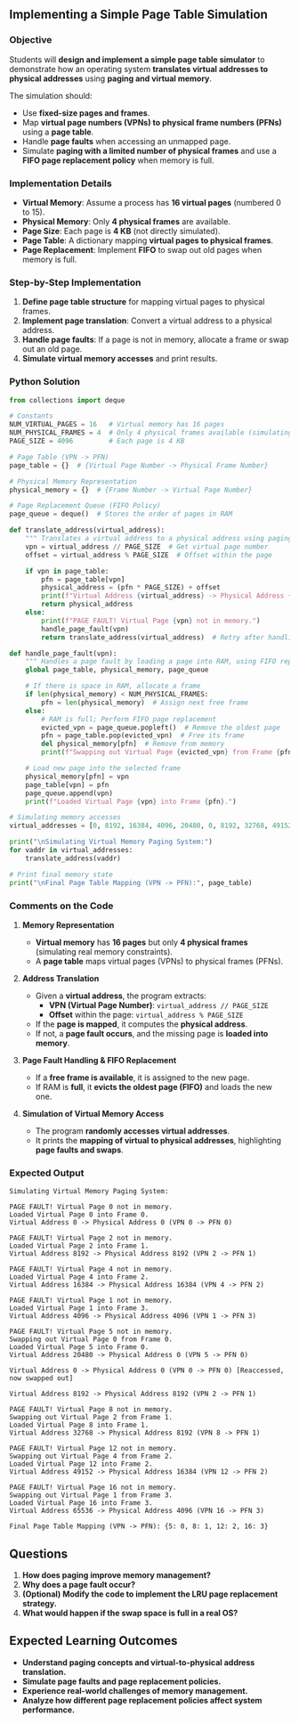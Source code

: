 ## **Implementing a Simple Page Table Simulation**

### **Objective**
Students will **design and implement a simple page table simulator** to demonstrate how an operating system **translates virtual addresses to physical addresses** using **paging and virtual memory**.

The simulation should:
- Use **fixed-size pages and frames**.
- Map **virtual page numbers (VPNs) to physical frame numbers (PFNs)** using a **page table**.
- Handle **page faults** when accessing an unmapped page.
- Simulate **paging with a limited number of physical frames** and use a **FIFO page replacement policy** when memory is full.

### **Implementation Details**
- **Virtual Memory**: Assume a process has **16 virtual pages** (numbered 0 to 15).
- **Physical Memory**: Only **4 physical frames** are available.
- **Page Size**: Each page is **4 KB** (not directly simulated).
- **Page Table**: A dictionary mapping **virtual pages to physical frames**.
- **Page Replacement**: Implement **FIFO** to swap out old pages when memory is full.

### **Step-by-Step Implementation**
1. **Define page table structure** for mapping virtual pages to physical frames.
2. **Implement page translation**: Convert a virtual address to a physical address.
3. **Handle page faults**: If a page is not in memory, allocate a frame or swap out an old page.
4. **Simulate virtual memory accesses** and print results.

### **Python Solution**
```python
from collections import deque

# Constants
NUM_VIRTUAL_PAGES = 16   # Virtual memory has 16 pages
NUM_PHYSICAL_FRAMES = 4  # Only 4 physical frames available (simulating limited RAM)
PAGE_SIZE = 4096         # Each page is 4 KB

# Page Table (VPN -> PFN)
page_table = {}  # {Virtual Page Number -> Physical Frame Number}

# Physical Memory Representation
physical_memory = {}  # {Frame Number -> Virtual Page Number}

# Page Replacement Queue (FIFO Policy)
page_queue = deque()  # Stores the order of pages in RAM

def translate_address(virtual_address):
    """ Translates a virtual address to a physical address using paging. """
    vpn = virtual_address // PAGE_SIZE  # Get virtual page number
    offset = virtual_address % PAGE_SIZE  # Offset within the page

    if vpn in page_table:
        pfn = page_table[vpn]
        physical_address = (pfn * PAGE_SIZE) + offset
        print(f"Virtual Address {virtual_address} -> Physical Address {physical_address} (VPN {vpn} -> PFN {pfn})")
        return physical_address
    else:
        print(f"PAGE FAULT! Virtual Page {vpn} not in memory.")
        handle_page_fault(vpn)
        return translate_address(virtual_address)  # Retry after handling page fault

def handle_page_fault(vpn):
    """ Handles a page fault by loading a page into RAM, using FIFO replacement if full. """
    global page_table, physical_memory, page_queue

    # If there is space in RAM, allocate a frame
    if len(physical_memory) < NUM_PHYSICAL_FRAMES:
        pfn = len(physical_memory)  # Assign next free frame
    else:
        # RAM is full; Perform FIFO page replacement
        evicted_vpn = page_queue.popleft()  # Remove the oldest page
        pfn = page_table.pop(evicted_vpn)  # Free its frame
        del physical_memory[pfn]  # Remove from memory
        print(f"Swapping out Virtual Page {evicted_vpn} from Frame {pfn}.")

    # Load new page into the selected frame
    physical_memory[pfn] = vpn
    page_table[vpn] = pfn
    page_queue.append(vpn)
    print(f"Loaded Virtual Page {vpn} into Frame {pfn}.")

# Simulating memory accesses
virtual_addresses = [0, 8192, 16384, 4096, 20480, 0, 8192, 32768, 49152, 65536]

print("\nSimulating Virtual Memory Paging System:")
for vaddr in virtual_addresses:
    translate_address(vaddr)

# Print final memory state
print("\nFinal Page Table Mapping (VPN -> PFN):", page_table)
```

### **Comments on the Code**
1. **Memory Representation**
   - **Virtual memory** has **16 pages** but only **4 physical frames** (simulating real memory constraints).
   - A **page table** maps virtual pages (VPNs) to physical frames (PFNs).

2. **Address Translation**
   - Given a **virtual address**, the program extracts:
     - **VPN (Virtual Page Number)**: `virtual_address // PAGE_SIZE`
     - **Offset** within the page: `virtual_address % PAGE_SIZE`
   - If the **page is mapped**, it computes the **physical address**.
   - If not, a **page fault occurs**, and the missing page is **loaded into memory**.

3. **Page Fault Handling & FIFO Replacement**
   - If a **free frame is available**, it is assigned to the new page.
   - If RAM is **full**, it **evicts the oldest page (FIFO)** and loads the new one.

4. **Simulation of Virtual Memory Access**
   - The program **randomly accesses virtual addresses**.
   - It prints the **mapping of virtual to physical addresses**, highlighting **page faults and swaps**.

### **Expected Output**
```
Simulating Virtual Memory Paging System:

PAGE FAULT! Virtual Page 0 not in memory.
Loaded Virtual Page 0 into Frame 0.
Virtual Address 0 -> Physical Address 0 (VPN 0 -> PFN 0)

PAGE FAULT! Virtual Page 2 not in memory.
Loaded Virtual Page 2 into Frame 1.
Virtual Address 8192 -> Physical Address 8192 (VPN 2 -> PFN 1)

PAGE FAULT! Virtual Page 4 not in memory.
Loaded Virtual Page 4 into Frame 2.
Virtual Address 16384 -> Physical Address 16384 (VPN 4 -> PFN 2)

PAGE FAULT! Virtual Page 1 not in memory.
Loaded Virtual Page 1 into Frame 3.
Virtual Address 4096 -> Physical Address 4096 (VPN 1 -> PFN 3)

PAGE FAULT! Virtual Page 5 not in memory.
Swapping out Virtual Page 0 from Frame 0.
Loaded Virtual Page 5 into Frame 0.
Virtual Address 20480 -> Physical Address 0 (VPN 5 -> PFN 0)

Virtual Address 0 -> Physical Address 0 (VPN 0 -> PFN 0) [Reaccessed, now swapped out]

Virtual Address 8192 -> Physical Address 8192 (VPN 2 -> PFN 1)

PAGE FAULT! Virtual Page 8 not in memory.
Swapping out Virtual Page 2 from Frame 1.
Loaded Virtual Page 8 into Frame 1.
Virtual Address 32768 -> Physical Address 8192 (VPN 8 -> PFN 1)

PAGE FAULT! Virtual Page 12 not in memory.
Swapping out Virtual Page 4 from Frame 2.
Loaded Virtual Page 12 into Frame 2.
Virtual Address 49152 -> Physical Address 16384 (VPN 12 -> PFN 2)

PAGE FAULT! Virtual Page 16 not in memory.
Swapping out Virtual Page 1 from Frame 3.
Loaded Virtual Page 16 into Frame 3.
Virtual Address 65536 -> Physical Address 4096 (VPN 16 -> PFN 3)

Final Page Table Mapping (VPN -> PFN): {5: 0, 8: 1, 12: 2, 16: 3}
```

## **Questions**
1. **How does paging improve memory management?**
2. **Why does a page fault occur?**
3. **(Optional) Modify the code to implement the LRU page replacement strategy.**
4. **What would happen if the swap space is full in a real OS?**

## **Expected Learning Outcomes**
- **Understand paging concepts and virtual-to-physical address translation.**
- **Simulate page faults and page replacement policies.**
- **Experience real-world challenges of memory management.**
- **Analyze how different page replacement policies affect system performance.**
